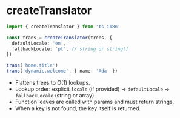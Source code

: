 # createTranslator

```ts
import { createTranslator } from 'ts-i18n'

const trans = createTranslator(trees, {
  defaultLocale: 'en',
  fallbackLocale: 'pt', // string or string[]
})

trans('home.title')
trans('dynamic.welcome', { name: 'Ada' })
```

- Flattens trees to O(1) lookups.
- Lookup order: explicit `locale` (if provided) → `defaultLocale` → `fallbackLocale` (string or array).
- Function leaves are called with params and must return strings.
- When a key is not found, the key itself is returned.
